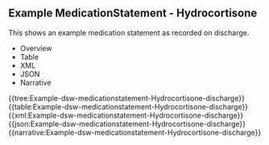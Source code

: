 <div class="warning"><span class="ClinicalWarn"></span></div>

## Example MedicationStatement - Hydrocortisone
This shows an example medication statement as recorded on discharge.

<div class="tab-wrap">
  <ul class="tab-head">
    <li class="tablink" onclick="openCity(this,'tabtree')" data-target="tabtree">
      Overview
    </li>
    <li class="tablink" onclick="openCity(this,'tabtable')" data-target="tabtable">
      Table
    </li>
    <li class="tablink tab-active" onclick="openCity(this,'tabxml')" data-target="tabxml">
      XML
    </li>    
    <li class="tablink" onclick="openCity(this,'tabjson')" data-target="tabjson">
      JSON
    </li>    
    <li class="tablink" onclick="openCity(this,'tabnarrative')" data-target="tabnarrative">
      Narrative
    </li>
  </ul>
  <div class="tab-main">
    <div id="tabtree" class="tabcontent">
      {{tree:Example-dsw-medicationstatement-Hydrocortisone-discharge}}
    </div>
    <div id="tabtable" class="tabcontent">
      {{table:Example-dsw-medicationstatement-Hydrocortisone-discharge}}
    </div>       
    <div id="tabxml" class="tabcontent active">      
      {{xml:Example-dsw-medicationstatement-Hydrocortisone-discharge}}
    </div>
    <div id="tabjson" class="tabcontent">
      {{json:Example-dsw-medicationstatement-Hydrocortisone-discharge}}
    </div>       
    <div id="tabnarrative" class="tabcontent">
      {{narrative:Example-dsw-medicationstatement-Hydrocortisone-discharge}}
    </div>  
  </div>
</div>